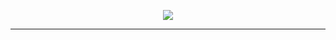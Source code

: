 <p align='center'>
    <img src="https://capsule-render.vercel.app/api?type=waving&height=200&text=Hey%20Everyone!&fontAlignY=40&color=gradient"/>
</p>
<hr/>
